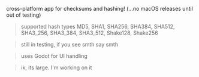 cross-platform app for checksums and hashing! (...no macOS releases until out of testing)

> supported hash types MD5, SHA1, SHA256, SHA384, SHA512, SHA3_256, SHA3_384, SHA3_512, Shake128, Shake256

> still in testing, if you see smth say smth

> uses Godot for UI handling
  
> ik, its large. I'm working on it
